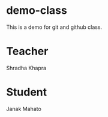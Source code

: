  # demo-class
This is a demo for git and github class.

# Teacher
Shradha Khapra

# Student
Janak Mahato
